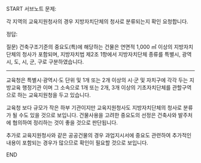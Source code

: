 START
서브노트
문제:

각 지역의 교육지원청사의 경우 지방자치단체의 청사로 분류되는지 확인 요청합니다.

정답:



질문) 건축구조기준의 중요도(특)에 해당하는 건물은 연면적 1,000 ㎡ 이상의 지방자치단체의 청사가 포함되며, 지방자치법 제2조 1항에서 지방자치단체 종류를 특별시, 광역시, 도, 시, 군, 구로 구분하였습니다.

  



-------------------------------------------------------------------------------------------------------------------------------------------

교육청은 특별시·광역시·도 단위 및 1개 또는 2개 이상의 시·군 및 자치구에 각각 두는 지방교육 행정기관 이며 그 소속으로 1개 또는 2개, 3개 이상의 기초자치단체를 관할구역으로 하는 교육지원청을 두고 있습니다.

교육청 보다 규모가 작은 하부 기관이지만 교육지원청사도 지방자치단체의 청사로 분류가 될 수도 있을 것으로 보입니다. 건물사용을 고려한 중요도의 선정은 건축사와 발주처에 협의하여 정리하는 것이 좋을 것으로 판단됩니다.

추가로 교육지원청사와 같은 공공건물의 경우 과업지시서에 중요도 관련하여 추가적인 내용이 포함되는 경우가 많으므로 확인이 필요할 것으로 보입니다. 

  
<!--ID: 1727230729727-->
END